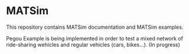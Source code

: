 # MATSim

This repository contains MATSim documentation and MATSim examples.

Pegou Example is being implemented in order to test a mixed network of ride-sharing wehicles and regular vehicles (cars, bikes...).
(In progress)

